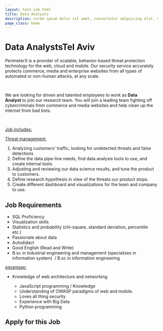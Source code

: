 ```yaml
---
layout: test-job.html
title: Data Analysts
description: Lorem ipsum dolor sit amet, consectetur adipiscing elit. Curabitur blandit tempus porttitor..
page_class: home
---
```


<h1>Data Analysts<span>Tel Aviv</span></h1>
<div class='job-verbiage'>
    <div class='job-description'>
        <p>PerimeterX is a provider of scalable, behavior-based threat protection technology for the web, cloud and mobile. Our security service accurately protects commerce, media and enterprise websites from all types of automated or non-human attacks, at any scale.<br></p><p><br></p><p>We are looking for driven and talented employees to work as&nbsp;<b>Data Analyst</b>&nbsp;to join our research team. You will join a leading team fighting off cybercriminals from commerce and media websites and help clean up the internet from bad bots.<br></p><p><u style="vertical-align: baseline;font-size: inherit;"></u></p><p><u style="vertical-align: baseline;font-size: inherit;"><br></u></p><p><u>Job includes:</u></p><p><u>Threat management&nbsp;</u></p><ol><li>Analyzing customers' traffic, looking for undetected threats and false detections</li><li>Define the data pipe-line needs, find data analysis tools to use, and create internal tools.&nbsp;</li><li>Adjusting and reviewing our data science results, and tune the product to customers.<br></li><li>Define research&nbsp;hypothesis in view of the threats our product stops.</li><li>Create different dashboard and visualizations for the team and company to use.&nbsp;</li></ol>
    </div>
    <div class='job-requirements'>
        <h2>Job Requirements</h2>
        <ul><li>SQL Proficiency<br></li><li>Visualization skills</li><li>Statistics and probability (chi-square, standard deviation,&nbsp;percentile etc.)</li><li>Passionate about data</li><li>Autodidact<br></li><li>Good English (Read and Write)</li><li>B.sc in&nbsp;Industrial engineering and management (specializes&nbsp;in information system)&nbsp; / B.sc in information engineering&nbsp;</li></ul><p><u style="font-size: 13px;">Advantage:</u></p><ul><li>Knowledge of&nbsp;web architecture and networking</li><ul><li>JavaScript&nbsp;programming / Knowledge</li><li>Understanding of OWASP paradigms of web and mobile.</li><li>Loves all thing security</li><li>Experience with Big Data</li><li>Python&nbsp;programming</li></ul></ul>
    </div>
</div>
<div class='job-application'>
    <h2>Apply for this Job</h2>
    <script type='comeet-applyform' data-position-uid='57.70A'></script>
</div>